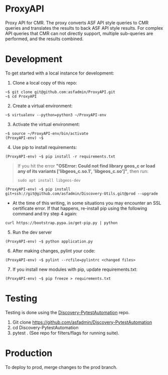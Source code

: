# ProxyAPI
Proxy API for CMR. The proxy converts ASF API style queries to CMR queries and translates the results to back ASF API style results. For complex API queries that CMR can not directly support, multiple sub-queries are performed, and the results combined.

# Development
To get started with a local instance for development:

1. Clone a local copy of this repo:
```
~$ git clone git@github.com:asfadmin/ProxyAPI.git
~$ cd ProxyAPI
```

2. Create a virtual environment:
```
~$ virtualenv --python=python3 ~/ProxyAPI-env
```

3. Activate the virtual environment:
```
~$ source ~/ProxyAPI-env/bin/activate
(ProxyAPI-env) ~$
```

4. Use pip to install requirements:
```
(ProxyAPI-env) ~$ pip install -r requirements.txt
```
>   If you hit the error **"OSError: Could not find library geos_c or load any of its variants ['libgeos_c.so.1', 'libgeos_c.so']"**, then run:
>
>   ```
>   sudo apt install libgeos-dev
>   ```

```
(ProxyAPI-env) ~$ pip install git+ssh://git@github.com/asfadmin/Discovery-Utils.git@prod --upgrade
```

  - At the time of this writing, in some situations you may encounter an SSL certificate error. If that happens, re-install pip using the following command and try step 4 again:
  ```
  curl https://bootstrap.pypa.io/get-pip.py | python
  ```

5. Run the dev server
```
(ProxyAPI-env) ~$ python application.py
```

6. After making changes, pylint your code:
```
(ProxyAPI-env) ~$ pylint --rcfile=pylintrc <changed files>
```

7. If you install new modules with pip, update requirements.txt:
```
(ProxyAPI-env) ~$ pip freeze > requirements.txt
```

# Testing
Testing is done using the [Discovery-PytestAutomation](https://github.com/asfadmin/Discovery-PytestAutomation) repo.

1) Git clone https://github.com/asfadmin/Discovery-PytestAutomation
2) cd Discovery-PytestAutomation
3) pytest . (See repo for filters/flags for running suite).

# Production
To deploy to prod, merge changes to the prod branch.

